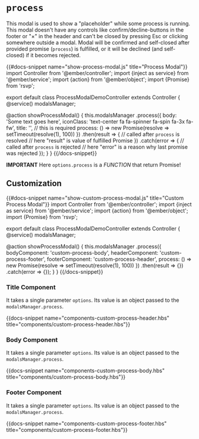 # `process`

This modal is used to show a "placeholder" while some process is running. This modal doesn't have any controls like confirm/decline-buttons in the footer or "×" in the header and can't be closed by pressing Esc or clicking somewhere outside a modal. Modal will be confirmed and self-closed after provided promise (`process`) is fulfilled, or it will be declined (and self-closed) if it becomes rejected.

{{#docs-snippet name="show-process-modal.js" title="Process Modal"}}
import Controller from '@ember/controller';
import {inject as service} from '@ember/service';
import {action} from '@ember/object';
import {Promise} from 'rsvp';

export default class ProcessModalDemoController extends Controller {
  @service()
  modalsManager;

  @action
  showProcessModal() {
    this.modalsManager
      .process({
        body: 'Some text goes here',
        iconClass: 'text-center fa fa-spinner fa-spin fa-3x fa-fw',
        title: '',
        // this is required
        process: () => new Promise(resolve => setTimeout(resolve(1), 100))
      })
      .then(result => {
        // called after `process` is resolved
        // here "result" is value of fulfilled Promise
      })
      .catch(error => {
        // called after `process` is rejected
        // here "error" is a reason why last promise was rejected
      });
  }
}
{{/docs-snippet}}

**IMPORTANT** Here `options.process` is a _FUNCTION_ that return Promise!

## Customization

{{#docs-snippet name="show-custom-process-modal.js" title="Custom Process Modal"}}
import Controller from '@ember/controller';
import {inject as service} from '@ember/service';
import {action} from '@ember/object';
import {Promise} from 'rsvp';

export default class ProcessModalDemoController extends Controller {
  @service()
  modalsManager;

  @action
  showProcessModal() {
    this.modalsManager
      .process({
        bodyComponent: 'custom-process-body',
        headerComponent: 'custom-process-footer',
        footerComponent: 'custom-process-header',
        process: () => new Promise(resolve => setTimeout(resolve(1), 100))
      })
      .then(result => {})
      .catch(error => {});
  }
}
{{/docs-snippet}}

### Title Component

It takes a single parameter `options`. Its value is an object passed to the `modalsManager.process`.

{{docs-snippet name="components-custom-process-header.hbs" title="components/custom-process-header.hbs"}}

### Body Component

It takes a single parameter `options`. Its value is an object passed to the `modalsManager.process`.

{{docs-snippet name="components-custom-process-body.hbs" title="components/custom-process-body.hbs"}}

### Footer Component

It takes a single parameter `options`. Its value is an object passed to the `modalsManager.process`.

{{docs-snippet name="components-custom-process-footer.hbs" title="components/custom-process-footer.hbs"}}
